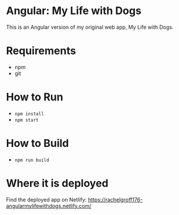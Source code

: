 # Angular: My Life with Dogs

This is an Angular version of my original web app, My Life with Dogs.

# Requirements

* npm
* git

# How to Run

* `npm install`
* `npm start`

# How to Build

* `npm run build`

# Where it is deployed

Find the deployed app on Netlify: https://rachelgroff176-angularmylifewithdogs.netlify.com/
